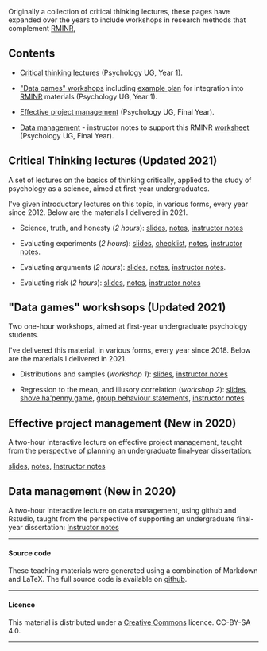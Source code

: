 
Originally a collection of critical thinking lectures, these pages have expanded over the years to include workshops in research methods that complement [RMINR](https://www.andywills.ingo/rminr/),

## Contents

- [Critical thinking lectures](#ct-lectures) (Psychology UG, Year 1).

- ["Data games" workshops](#ct-workshops) including [example plan](psyc411tara.md) for integration into [RMINR](https://andywills.info/rminr) materials (Psychology UG, Year 1).

- [Effective project management](#effective-project) (Psychology UG, Final Year).

- [Data management](#data-management) - instructor notes to support this RMINR [worksheet](https://www.andywills.info/rminr/data-github.html) (Psychology UG, Final Year).

<a name="ct-lectures"></a>

## Critical Thinking lectures (Updated 2021)

A set of lectures on the basics of thinking critically, applied to the study of
psychology as a science, aimed at first-year undergraduates. 

I've given introductory lectures on this topic, in various forms, every year
since 2012. Below are the materials I delivered in 2021.

- Science, truth, and honesty (_2 hours_):
   [slides](ScienceTruthHonestyInteract.pdf),
   [notes](ScienceTruthHonestyNotesInteract.html),
   [instructor notes](ScienceTruthHonestyInstructorInteract.html)

- Evaluating experiments (_2 hours_):
   [slides](EvaluatingExperimentsInteract.pdf), 
   [checklist](ExperimentChecklist.md),
   [notes](EvaluatingExperimentsInteractNotes.md), 
   [instructor notes](EvaluatingExperimentsInstructorInteract.md).

- Evaluating arguments (_2 hours_):
   [slides](EvaluatingArgumentsInteract.pdf), 
   [notes](EvaluatingArgumentsInteractNotes.md), 
   [instructor notes](EvaluatingArgumentsInteractInstruct.md).

- Evaluating risk (_2 hours_): [slides](EvaluatingRiskInteract.pdf),
   [notes](EvaluatingRiskInteractNotes.html),
   [instructor notes](EvaluatingRiskInteractInstruct.md)

<a name="ct-workshops"></a>

## "Data games" workshsops (Updated 2021)

Two one-hour workshops, aimed at first-year undergraduate psychology students.

I've delivered this material, in various forms, every year since 2018. Below
are the materials I delivered in 2021.

- Distributions and samples (_workshop 1_):
       [slides](distributions-samples.pdf),
       [instructor notes](distributions-samples.html)

- Regression to the mean, and illusory correlation (_workshop 2_):
       [slides](regress-corr.pdf), 
       [shove ha'penny game](http://www.psy.plymouth.ac.uk/labplus/lp411ShoveHapenny/default.html), 
       [group behaviour statements](irr-corr.html), 
       [instructor notes](regress-corr.html)

<a name="effective-project"></a>

## Effective project management (New in 2020)

A two-hour interactive lecture on effective project management, taught from the perspective of planning an undergraduate final-year dissertation: 

[slides](ProjMan.pdf), 
[notes](ProjManNotes.md), 
[Instructor notes](ProjManInstruct.md)

<a name="data-management"></a>

## Data management (New in 2020)

A two-hour interactive lecture on data management, using github and Rstudio, taught from the perspective of supporting an undergraduate final-year dissertation:
[Instructor notes](data-management-instruct.md)

____

#### Source code

These teaching materials were generated using a combination of
Markdown and LaTeX. The full source code is available on
[github](https://github.com/ajwills72/critical-thinking).

___

#### Licence

This material is distributed under a [Creative
Commons](https://creativecommons.org/) licence. CC-BY-SA 4.0.

____

